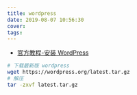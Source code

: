 ```yaml
---
title: wordpress
date: 2019-08-07 10:56:30
cover:
tags:
---
```


<!-- more -->

- [官方教程-安装 WordPress](https://codex.wordpress.org/zh-cn:%E5%AE%89%E8%A3%85_WordPress)

```sh
# 下载最新版 wordpress
wget https://wordpress.org/latest.tar.gz
# 解压
tar -zxvf latest.tar.gz
```